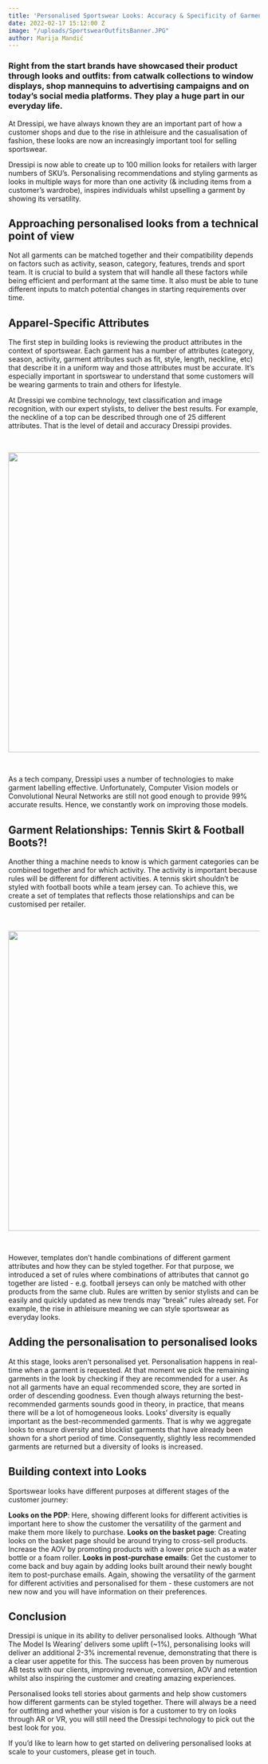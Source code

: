 ```yaml
---
title: 'Personalised Sportswear Looks: Accuracy & Specificity of Garment Data is Key'
date: 2022-02-17 15:12:00 Z
image: "/uploads/SportswearOutfitsBanner.JPG"
author: Marija Mandić
---
```


### Right from the start brands have showcased their product through looks and outfits: from catwalk collections to window displays, shop mannequins to advertising campaigns and on today’s social media platforms. They play a huge part in our everyday life.

At Dressipi, we have always known they are an important part of how a customer shops and due to the rise in athleisure and the casualisation of fashion, these looks are now an increasingly important tool for selling sportswear. 

Dressipi is now able to create up to 100 million looks for retailers with larger numbers of SKU’s. Personalising recommendations and styling garments as looks in multiple ways for more than one activity (& including items from a customer’s wardrobe), inspires individuals whilst upselling a garment by showing its versatility.

## Approaching personalised looks from a technical point of view

Not all garments can be matched together and their compatibility depends on factors such as activity, season, category, features, trends and sport team. It is crucial to build a system that will handle all these factors while being efficient and performant at the same time. It also must be able to tune different inputs to match potential changes in starting requirements over time.

## Apparel-Specific Attributes

The first step in building looks is reviewing the product attributes in the context of sportswear. Each garment has a number of attributes (category, season, activity, garment attributes such as fit, style, length, neckline, etc) that describe it in a uniform way and those attributes must be accurate. It’s especially important in sportswear to understand that some customers will be wearing garments to train and others for lifestyle. 

At Dressipi we combine technology, text classification and image recognition, with our expert stylists, to deliver the best results. For example, the neckline of a top can be described through one of 25 different attributes. That is the level of detail and accuracy Dressipi provides.

<br>
<p style="text-align:center"><img style="margin-left: 0px; width: 600px;" src ="/uploads/SportswearOutfits1.JPG"/></p>
<br>

As a tech company, Dressipi uses a number of technologies to make garment labelling effective. Unfortunately, Computer Vision models or Convolutional Neural Networks are still not good enough to provide 99% accurate results. Hence, we constantly work on improving those models.

## Garment Relationships: Tennis Skirt & Football Boots?!

Another thing a machine needs to know is which garment categories can be combined together and for which activity. The activity is important because rules will be different for different activities. A tennis skirt shouldn’t be styled with football boots while a team jersey can. To achieve this, we create a set of templates that reflects those relationships and can be customised per retailer.

<br>
<p style="text-align:center"><img style="margin-left: 0px; width: 600px;" src ="/uploads/SportswearOutfits2.JPG"/></p>
<br>

However, templates don’t handle combinations of different garment attributes and how they can be styled together. For that purpose, we introduced a set of rules where combinations of attributes that cannot go together are listed - e.g. football jerseys can only be matched with other products from the same club. Rules are written by senior stylists and can be easily and quickly updated as new trends may “break” rules already set. For example, the rise in athleisure meaning we can style sportswear as everyday looks. 

## Adding the personalisation to personalised looks

At this stage, looks aren’t personalised yet. Personalisation happens in real-time when a garment is requested. At that moment we pick the remaining garments in the look by checking if they are recommended for a user. As not all garments have an equal recommended score, they are sorted in order of descending goodness. Even though always returning the best-recommended garments sounds good in theory, in practice, that means there will be a lot of homogeneous looks. Looks’ diversity is equally important as the best-recommended garments. That is why we aggregate looks to ensure diversity and blocklist garments that have already been shown for a short period of time. Consequently, slightly less recommended garments are returned but a diversity of looks is increased.

## Building context into Looks

Sportswear looks have different purposes at different stages of the customer journey:

**Looks on the PDP**: Here, showing different looks for different activities is important here to show the customer the versatility of the garment and make them more likely to purchase. 
**Looks on the basket page**: Creating looks on the basket page should be around trying to cross-sell products. Increase the AOV by promoting products with a lower price such as a water bottle or a foam roller. 
**Looks in post-purchase emails**: Get the customer to come back and buy again by adding looks built around their newly bought item to post-purchase emails. Again, showing the versatility of the garment for different activities and personalised for them - these customers are not new now and you will have information on their preferences.

## Conclusion

Dressipi is unique in its ability to deliver personalised looks. Although ‘What The Model Is Wearing’ delivers some uplift (~1%), personalising looks will deliver an additional 2-3% incremental revenue, demonstrating that there is a clear user appetite for this. The success has been proven by numerous AB tests with our clients, improving revenue, conversion, AOV and retention whilst also inspiring the customer and creating amazing experiences.

Personalised looks tell stories about garments and help show customers how different garments can be styled together. There will always be a need for outfitting and whether your vision is for a customer to try on looks through AR or VR, you will still need the Dressipi technology to pick out the best look for you.

If you’d like to learn how to get started on delivering personalised looks at scale to your customers, please get in touch.